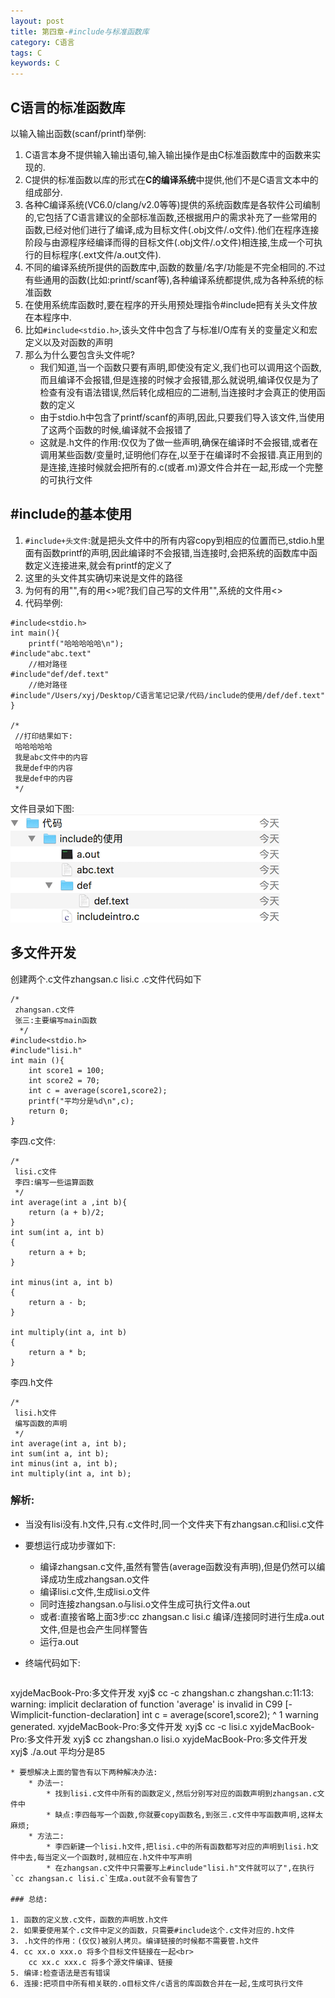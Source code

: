 ```yaml
---
layout: post
title: 第四章-#include与标准函数库
category: C语言
tags: C
keywords: C
---
```


## C语言的标准函数库
以输入输出函数(scanf/printf)举例:<br>

1. C语言本身不提供输入输出语句,输入输出操作是由C标准函数库中的函数来实现的.
2. C提供的标准函数以库的形式在**C的编译系统**中提供,他们不是C语言文本中的组成部分.
3. 各种C编译系统(VC6.0/clang/v2.0等等)提供的系统函数库是各软件公司编制的,它包括了C语言建议的全部标准函数,还根据用户的需求补充了一些常用的函数,已经对他们进行了编译,成为目标文件(.obj文件/.o文件).他们在程序连接阶段与由源程序经编译而得的目标文件(.obj文件/.o文件)相连接,生成一个可执行的目标程序(.ext文件/a.out文件).
4. 不同的编译系统所提供的函数库中,函数的数量/名字/功能是不完全相同的.不过有些通用的函数(比如:printf/scanf等),各种编译系统都提供,成为各种系统的标准函数
5. 在使用系统库函数时,要在程序的开头用预处理指令#include把有关头文件放在本程序中.
6. 比如`#include<stdio.h>`,该头文件中包含了与标准I/O库有关的变量定义和宏定义以及对函数的声明
7. 那么为什么要包含头文件呢?
	* 我们知道,当一个函数只要有声明,即使没有定义,我们也可以调用这个函数,而且编译不会报错,但是连接的时候才会报错,那么就说明,编译仅仅是为了检查有没有语法错误,然后转化成相应的二进制,当连接时才会真正的使用函数的定义
	* 由于stdio.h中包含了printf/scanf的声明,因此,只要我们导入该文件,当使用了这两个函数的时候,编译就不会报错了
	* 这就是.h文件的作用:仅仅为了做一些声明,确保在编译时不会报错,或者在调用某些函数/变量时,证明他们存在,以至于在编译时不会报错.真正用到的是连接,连接时候就会把所有的.c(或者.m)源文件合并在一起,形成一个完整的可执行文件
	
## #include的基本使用
1. `#include+头文件`:就是把头文件中的所有内容copy到相应的位置而已,stdio.h里面有函数printf的声明,因此编译时不会报错,当连接时,会把系统的函数库中函数定义连接进来,就会有printf的定义了
2. 这里的头文件其实确切来说是文件的路径
3. 为何有的用"",有的用<>呢?我们自己写的文件用"",系统的文件用<>
4. 代码举例:

```
#include<stdio.h>
int main(){
    printf("哈哈哈哈哈\n");
#include"abc.text"
    //相对路径
#include"def/def.text"
    //绝对路径
#include"/Users/xyj/Desktop/C语言笔记记录/代码/include的使用/def/def.text"
}

/*
 //打印结果如下:
 哈哈哈哈哈
 我是abc文件中的内容
 我是def中的内容
 我是def中的内容
 */

```
文件目录如下图:
![文件目录图片](https://raw.githubusercontent.com/zhoghua123/imgsBed/master/Snip20171102_1.png)
## 多文件开发
创建两个.c文件zhangsan.c lisi.c
.c文件代码如下

```
/*
 zhangsan.c文件
 张三:主要编写main函数
  */
#include<stdio.h>
#include"lisi.h"
int main (){
    int score1 = 100;
    int score2 = 70;
    int c = average(score1,score2);
    printf("平均分是%d\n",c);
    return 0;
}
```
李四.c文件:

```
/*
 lisi.c文件
 李四:编写一些运算函数
 */
int average(int a ,int b){
    return (a + b)/2;
}
int sum(int a, int b)
{
    return a + b;
}

int minus(int a, int b)
{
    return a - b;
}

int multiply(int a, int b)
{
    return a * b;
}

```
李四.h文件

```
/*
 lisi.h文件
 编写函数的声明
 */
int average(int a, int b);
int sum(int a, int b);
int minus(int a, int b);
int multiply(int a, int b);

```
### 解析:
* 当没有lisi没有.h文件,只有.c文件时,同一个文件夹下有zhangsan.c和lisi.c文件
* 要想运行成功步骤如下:
	* 编译zhangsan.c文件,虽然有警告(average函数没有声明),但是仍然可以编译成功生成zhangsan.o文件 
	* 编译lisi.c文件,生成lisi.o文件
	* 同时连接zhangsan.o与lisi.o文件生成可执行文件a.out
	* 或者:直接省略上面3步:cc zhangsan.c lisi.c 编译/连接同时进行生成a.out文件,但是也会产生同样警告
	* 运行a.out

* 终端代码如下:

	```
 xyjdeMacBook-Pro:多文件开发 xyj$ cc -c zhangshan.c
 zhangshan.c:11:13: warning: implicit declaration of function 'average' is
 invalid in C99 [-Wimplicit-function-declaration]
 int c = average(score1,score2);
 ^
 1 warning generated.
 xyjdeMacBook-Pro:多文件开发 xyj$ cc -c lisi.c
 xyjdeMacBook-Pro:多文件开发 xyj$ cc zhangshan.o lisi.o
 xyjdeMacBook-Pro:多文件开发 xyj$ ./a.out
 平均分是85
```
* 要想解决上面的警告有以下两种解决办法:
	* 办法一:
		* 找到lisi.c文件中所有的函数定义,然后分别写对应的函数声明到zhangsan.c文件中
		* 缺点:李四每写一个函数,你就要copy函数名,到张三.c文件中写函数声明,这样太麻烦;
	* 方法二:
		* 李四新建一个lisi.h文件,把lisi.c中的所有函数都写对应的声明到lisi.h文件中去,每当定义一个函数时,就相应在.h文件中写声明
		* 在zhangsan.c文件中只需要写上#include"lisi.h"文件就可以了",在执行`cc zhangsan.c lisi.c`生成a.out就不会有警告了
 
### 总结:

1. 函数的定义放.c文件，函数的声明放.h文件
2. 如果要使用某个.c文件中定义的函数，只需要#include这个.c文件对应的.h文件
3. .h文件的作用：(仅仅)被别人拷贝。编译链接的时候都不需要管.h文件
4. cc xx.o xxx.o 将多个目标文件链接在一起<br>
    cc xx.c xxx.c 将多个源文件编译、链接
5. 编译:检查语法是否有错误
6. 连接:把项目中所有相关联的.o目标文件/c语言的库函数合并在一起,生成可执行文件


